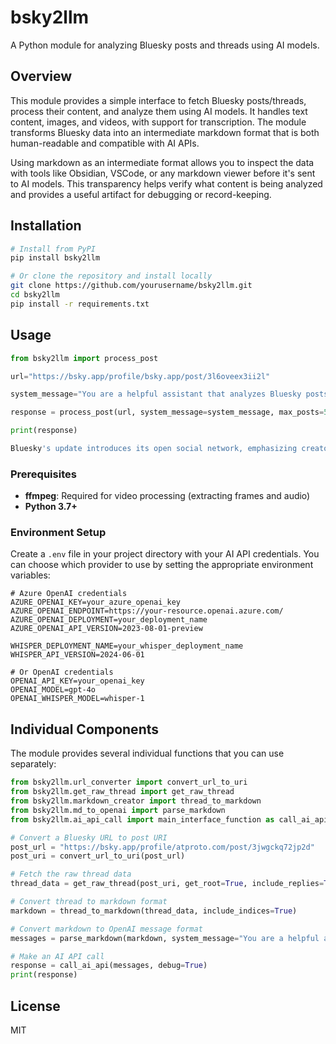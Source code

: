 # bsky2llm

A Python module for analyzing Bluesky posts and threads using AI models.

## Overview

This module provides a simple interface to fetch Bluesky posts/threads, process their content, and analyze them using AI models. It handles text content, images, and videos, with support for transcription. The module transforms Bluesky data into an intermediate markdown format that is both human-readable and compatible with AI APIs.

Using markdown as an intermediate format allows you to inspect the data with tools like Obsidian, VSCode, or any markdown viewer before it's sent to AI models. This transparency helps verify what content is being analyzed and provides a useful artifact for debugging or record-keeping.


## Installation

```bash
# Install from PyPI
pip install bsky2llm

# Or clone the repository and install locally
git clone https://github.com/yourusername/bsky2llm.git
cd bsky2llm
pip install -r requirements.txt
```

## Usage

```python
from bsky2llm import process_post

url="https://bsky.app/profile/bsky.app/post/3l6oveex3ii2l"

system_message="You are a helpful assistant that analyzes Bluesky posts. Write a short 300 character summary of the post and its comments."

response = process_post(url, system_message=system_message, max_posts=50, max_depth=1)#, get_ai_response=True, include_indices=True)

print(response)
```

```python
Bluesky's update introduces its open social network, emphasizing creator independence, developer freedom, and user choice. Users report issues with feed visibility, server errors, and content moderation. Concerns about hate speech and discrimination are raised, with suggestions for features like audience limits and video sections. Some users express gratitude, while others highlight challenges in engagement and platform functionality.
```

### Prerequisites

- **ffmpeg**: Required for video processing (extracting frames and audio)
- **Python 3.7+**

### Environment Setup

Create a `.env` file in your project directory with your AI API credentials. You can choose which provider to use by setting the appropriate environment variables:

```
# Azure OpenAI credentials
AZURE_OPENAI_KEY=your_azure_openai_key
AZURE_OPENAI_ENDPOINT=https://your-resource.openai.azure.com/
AZURE_OPENAI_DEPLOYMENT=your_deployment_name
AZURE_OPENAI_API_VERSION=2023-08-01-preview

WHISPER_DEPLOYMENT_NAME=your_whisper_deployment_name
WHISPER_API_VERSION=2024-06-01

# Or OpenAI credentials
OPENAI_API_KEY=your_openai_key
OPENAI_MODEL=gpt-4o
OPENAI_WHISPER_MODEL=whisper-1
```

## Individual Components

The module provides several individual functions that you can use separately:

```python
from bsky2llm.url_converter import convert_url_to_uri
from bsky2llm.get_raw_thread import get_raw_thread
from bsky2llm.markdown_creator import thread_to_markdown
from bsky2llm.md_to_openai import parse_markdown
from bsky2llm.ai_api_call import main_interface_function as call_ai_api

# Convert a Bluesky URL to post URI
post_url = "https://bsky.app/profile/atproto.com/post/3jwgckq72jp2d"
post_uri = convert_url_to_uri(post_url)

# Fetch the raw thread data
thread_data = get_raw_thread(post_uri, get_root=True, include_replies=True)

# Convert thread to markdown format
markdown = thread_to_markdown(thread_data, include_indices=True)

# Convert markdown to OpenAI message format
messages = parse_markdown(markdown, system_message="You are a helpful assistant analyzing a Bluesky thread.")

# Make an AI API call
response = call_ai_api(messages, debug=True)
print(response)
```

## License

MIT